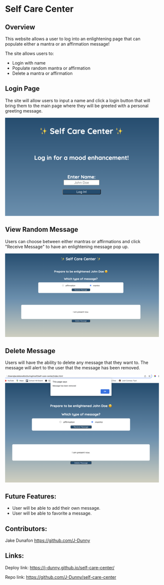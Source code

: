 # Self Care Center
## Overview

This website allows a user to log into an enlightening page that can populate either a mantra or an affirmation message!

The site allows users to:
* Login with name
* Populate random mantra or affirmation
* Delete a mantra or affirmation

## Login Page

The site will allow users to input a name and click a login button that will bring them to the main page where they will be greeted with a personal greeting message.

!["login page"](./assets/selfCareLoginPage.png)
## View Random Message

Users can choose between either mantras or affirmations and click "Receive Message" to have an enlightening message pop up.

!["view message page"](./assets/selfCareMessagePage.png)
## Delete Message

Users will have the ability to delete any message that they want to. The message will alert to the user that the message has been removed.

!["delete function"](./assets/SelfCareDelete.png)
## Future Features:

- User will be able to add their own message.
- User will be able to favorite a message.

## Contributors:
Jake Dunafon https://github.com/J-Dunny

## Links:

Deploy link: https://j-dunny.github.io/self-care-center/

Repo link: https://github.com/J-Dunny/self-care-center
